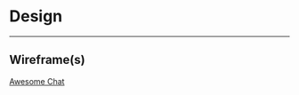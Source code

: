 # Design

<!-- give an overview of your project's design -->
<!-- describe the reasoning behind your group's design and wireframe -->
<!-- include other centralized decisions like fonts, palates, ... -->

---

## Wireframe(s)

<!-- provide a link to your wireframe documenting on Figma, or wherever it is -->

[Awesome Chat](https://i.imgur.com/MOE5AJ0.png)
